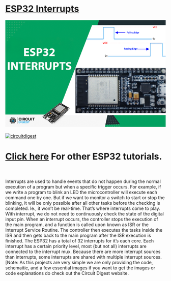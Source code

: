 
# [ESP32 Interrupts](https://circuitdigest.com/microcontroller-projects/esp32-interrupt)

<img src="https://github.com/Circuit-Digest/Basic-ESP32-Tutorials/blob/eb11fe6eee371c00dee686f5862c4f9329251140/ESP32%20Interrupts/Tittle.png" width="" alt="alt_text" title="image_tooltip">
<br>

<br>
<a href="https://circuitdigest.com/tags/ESP32"><img src="https://img.shields.io/static/v1?label=&labelColor=505050&message=ESP32 Tutorials Circuit Digest&color=%230076D6&style=social&logo=google-chrome&logoColor=%230076D6" alt="circuitdigest"/></a>
<br>

[<h1>Click here](https://circuitdigest.com/tags/ESP32) For other ESP32 tutorials.</h1>


<br>
<br>
Interrupts are used to handle events that do not happen during the normal execution of a program but when a specific trigger occurs.  For example, if we write a program to blink an LED the microcontroller will execute each command one by one. But if we want to monitor a switch to start or stop the blinking, it will be only possible after all other tasks before the checking is completed. Ie., it won’t be real-time. That’s where interrupts come to play. With interrupt, we do not need to continuously check the state of the digital input pin. When an interrupt occurs, the controller stops the execution of the main program, and a function is called upon known as ISR or the Interrupt Service Routine. The controller then executes the tasks inside the ISR and then gets back to the main program after the ISR execution is finished.
The ESP32 has a total of 32 interrupts for it’s each core. Each interrupt has a certain priority level, most (but not all) interrupts are connected to the interrupt mux. Because there are more interrupt sources than interrupts, some interrupts are shared with multiple interrupt sources.

<br>
[Note: As this projects are very simple we are only providing the code, schemaitic, and a few essential images if you want to get the images or code explanations do check out the Circuit Digest website.
<br>
<br>
